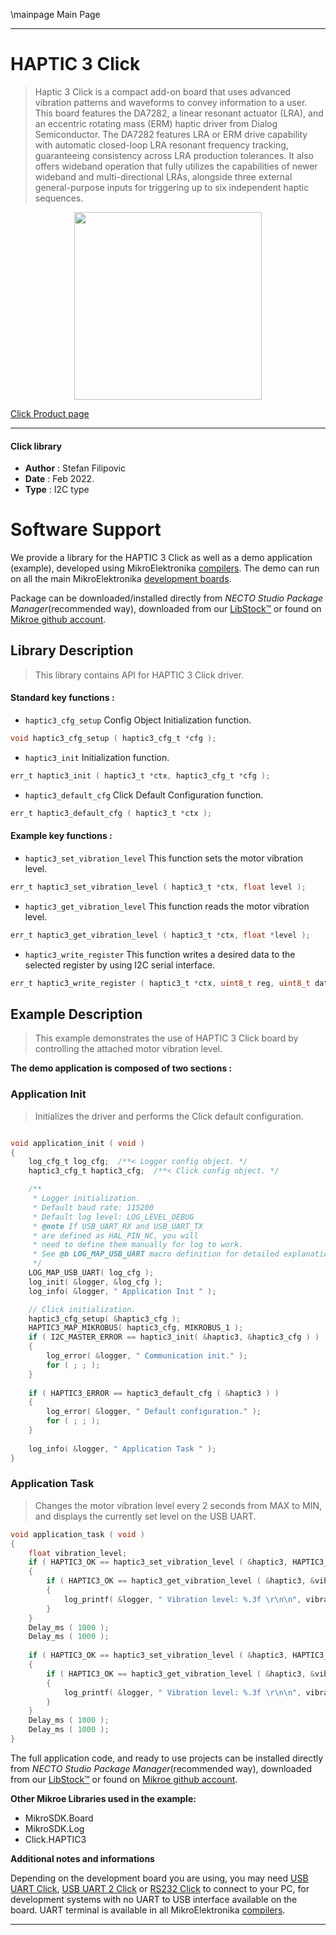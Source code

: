 \mainpage Main Page

---
# HAPTIC 3 Click

> Haptic 3 Click is a compact add-on board that uses advanced vibration patterns and waveforms to convey information to a user. This board features the DA7282, a linear resonant actuator (LRA), and an eccentric rotating mass (ERM) haptic driver from Dialog Semiconductor. The DA7282 features LRA or ERM drive capability with automatic closed-loop LRA resonant frequency tracking, guaranteeing consistency across LRA production tolerances. It also offers wideband operation that fully utilizes the capabilities of newer wideband and multi-directional LRAs, alongside three external general-purpose inputs for triggering up to six independent haptic sequences.

<p align="center">
  <img src="https://download.mikroe.com/images/click_for_ide/haptic3_click.png" height=300px>
</p>

[Click Product page](https://www.mikroe.com/haptic-3-click)

---


#### Click library

- **Author**        : Stefan Filipovic
- **Date**          : Feb 2022.
- **Type**          : I2C type


# Software Support

We provide a library for the HAPTIC 3 Click
as well as a demo application (example), developed using MikroElektronika
[compilers](https://www.mikroe.com/necto-studio).
The demo can run on all the main MikroElektronika [development boards](https://www.mikroe.com/development-boards).

Package can be downloaded/installed directly from *NECTO Studio Package Manager*(recommended way), downloaded from our [LibStock&trade;](https://libstock.mikroe.com) or found on [Mikroe github account](https://github.com/MikroElektronika/mikrosdk_click_v2/tree/master/clicks).

## Library Description

> This library contains API for HAPTIC 3 Click driver.

#### Standard key functions :

- `haptic3_cfg_setup` Config Object Initialization function.
```c
void haptic3_cfg_setup ( haptic3_cfg_t *cfg );
```

- `haptic3_init` Initialization function.
```c
err_t haptic3_init ( haptic3_t *ctx, haptic3_cfg_t *cfg );
```

- `haptic3_default_cfg` Click Default Configuration function.
```c
err_t haptic3_default_cfg ( haptic3_t *ctx );
```

#### Example key functions :

- `haptic3_set_vibration_level` This function sets the motor vibration level.
```c
err_t haptic3_set_vibration_level ( haptic3_t *ctx, float level );
```

- `haptic3_get_vibration_level` This function reads the motor vibration level.
```c
err_t haptic3_get_vibration_level ( haptic3_t *ctx, float *level );
```

- `haptic3_write_register` This function writes a desired data to the selected register by using I2C serial interface.
```c
err_t haptic3_write_register ( haptic3_t *ctx, uint8_t reg, uint8_t data_in );
```

## Example Description

> This example demonstrates the use of HAPTIC 3 Click board by controlling the attached motor vibration level.

**The demo application is composed of two sections :**

### Application Init

> Initializes the driver and performs the Click default configuration.

```c

void application_init ( void )
{
    log_cfg_t log_cfg;  /**< Logger config object. */
    haptic3_cfg_t haptic3_cfg;  /**< Click config object. */

    /** 
     * Logger initialization.
     * Default baud rate: 115200
     * Default log level: LOG_LEVEL_DEBUG
     * @note If USB_UART_RX and USB_UART_TX 
     * are defined as HAL_PIN_NC, you will 
     * need to define them manually for log to work. 
     * See @b LOG_MAP_USB_UART macro definition for detailed explanation.
     */
    LOG_MAP_USB_UART( log_cfg );
    log_init( &logger, &log_cfg );
    log_info( &logger, " Application Init " );

    // Click initialization.
    haptic3_cfg_setup( &haptic3_cfg );
    HAPTIC3_MAP_MIKROBUS( haptic3_cfg, MIKROBUS_1 );
    if ( I2C_MASTER_ERROR == haptic3_init( &haptic3, &haptic3_cfg ) ) 
    {
        log_error( &logger, " Communication init." );
        for ( ; ; );
    }
    
    if ( HAPTIC3_ERROR == haptic3_default_cfg ( &haptic3 ) )
    {
        log_error( &logger, " Default configuration." );
        for ( ; ; );
    }
    
    log_info( &logger, " Application Task " );
}

```

### Application Task

> Changes the motor vibration level every 2 seconds from MAX to MIN, and displays the currently set level on the USB UART.

```c
void application_task ( void )
{
    float vibration_level;
    if ( HAPTIC3_OK == haptic3_set_vibration_level ( &haptic3, HAPTIC3_VIBRATION_LEVEL_MAX ) )
    {
        if ( HAPTIC3_OK == haptic3_get_vibration_level ( &haptic3, &vibration_level ) )
        {
            log_printf( &logger, " Vibration level: %.3f \r\n\n", vibration_level );
        }
    }
    Delay_ms ( 1000 );
    Delay_ms ( 1000 );
    
    if ( HAPTIC3_OK == haptic3_set_vibration_level ( &haptic3, HAPTIC3_VIBRATION_LEVEL_MIN ) )
    {
        if ( HAPTIC3_OK == haptic3_get_vibration_level ( &haptic3, &vibration_level ) )
        {
            log_printf( &logger, " Vibration level: %.3f \r\n\n", vibration_level );
        }
    }
    Delay_ms ( 1000 );
    Delay_ms ( 1000 );
}
```

The full application code, and ready to use projects can be installed directly from *NECTO Studio Package Manager*(recommended way), downloaded from our [LibStock&trade;](https://libstock.mikroe.com) or found on [Mikroe github account](https://github.com/MikroElektronika/mikrosdk_click_v2/tree/master/clicks).

**Other Mikroe Libraries used in the example:**

- MikroSDK.Board
- MikroSDK.Log
- Click.HAPTIC3

**Additional notes and informations**

Depending on the development board you are using, you may need
[USB UART Click](https://www.mikroe.com/usb-uart-click),
[USB UART 2 Click](https://www.mikroe.com/usb-uart-2-click) or
[RS232 Click](https://www.mikroe.com/rs232-click) to connect to your PC, for
development systems with no UART to USB interface available on the board. UART
terminal is available in all MikroElektronika
[compilers](https://shop.mikroe.com/compilers).

---
